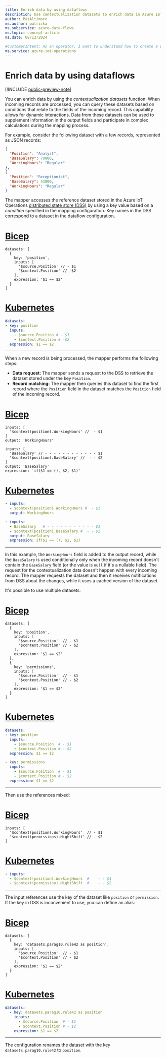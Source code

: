 ```yaml
---
title: Enrich data by using dataflows
description: Use contextualization datasets to enrich data in Azure IoT Operations dataflows.
author: PatAltimore
ms.author: patricka
ms.subservice: azure-data-flows
ms.topic: concept-article
ms.date: 08/13/2024

#CustomerIntent: As an operator, I want to understand how to create a dataflow to enrich data sent to endpoints.
ms.service: azure-iot-operations
---
```


# Enrich data by using dataflows

[!INCLUDE [public-preview-note](../includes/public-preview-note.md)]

You can enrich data by using the *contextualization datasets* function. When incoming records are processed, you can query these datasets based on conditions that relate to the fields of the incoming record. This capability allows for dynamic interactions. Data from these datasets can be used to supplement information in the output fields and participate in complex calculations during the mapping process.

For example, consider the following dataset with a few records, represented as JSON records:

```json
{
  "Position": "Analyst",
  "BaseSalary": 70000,
  "WorkingHours": "Regular"
},
{
  "Position": "Receptionist",
  "BaseSalary": 43000,
  "WorkingHours": "Regular"
}
```

The mapper accesses the reference dataset stored in the Azure IoT Operations [distributed state store (DSS)](../create-edge-apps/concept-about-state-store-protocol.md) by using a key value based on a *condition* specified in the mapping configuration. Key names in the DSS correspond to a dataset in the dataflow configuration.

# [Bicep](#tab/bicep)

```bicep
datasets: [
  {
    key: 'position',
    inputs: [
      '$source.Position' // - $1
      '$context.Position' // -$2
    ],
    expression: '$1 == $2'
  }
]
```

# [Kubernetes](#tab/kubernetes)

```yaml
datasets:
- key: position
  inputs:
    - $source.Position # - $1
    - $context.Position # -$2
  expression: $1 == $2
```

---

When a new record is being processed, the mapper performs the following steps:

* **Data request:** The mapper sends a request to the DSS to retrieve the dataset stored under the key `Position`.
* **Record matching:** The mapper then queries this dataset to find the first record where the `Position` field in the dataset matches the `Position` field of the incoming record.

# [Bicep](#tab/bicep)

```bicep
inputs: [
  '$context(position).WorkingHours' //  - $1 
]
output: 'WorkingHours'

inputs: [
  'BaseSalary' // - - - - - - - - - - - - $1
  '$context(position).BaseSalary' //  - - $2
]
output: 'BaseSalary'
expression: 'if($1 == (), $2, $1)'
```

# [Kubernetes](#tab/kubernetes)

```yaml
- inputs:
  - $context(position).WorkingHours #  - $1 
  output: WorkingHours

- inputs:
  - BaseSalary   # - - - - - - - - - - - $1
  - $context(position).BaseSalary #  - - $2 
  output: BaseSalary
  expression: if($1 == (), $2, $1)
```

---

In this example, the `WorkingHours` field is added to the output record, while the `BaseSalary` is used conditionally only when the incoming record doesn't contain the `BaseSalary` field (or the value is `null` if it's a nullable field). The request for the contextualization data doesn't happen with every incoming record. The mapper requests the dataset and then it receives notifications from DSS about the changes, while it uses a cached version of the dataset.

It's possible to use multiple datasets:

# [Bicep](#tab/bicep)

```bicep
datasets: [
  {
    key: 'position',
    inputs: [
      '$source.Position'  // - $1
      '$context.Position' // - $2
    ],
    expression: '$1 == $2'
  },
  {
    key: 'permissions',
    inputs: [
      '$source.Position'  // - $1
      '$context.Position' // - $2
    ],
    expression: '$1 == $2'
  }
]
```

# [Kubernetes](#tab/kubernetes)

```yaml
datasets:
- key: position
  inputs:
    - $source.Position  # - $1
    - $context.Position # - $2
  expression: $1 == $2

- key: permissions
  inputs:
    - $source.Position  # - $1
    - $context.Position # - $2
  expression: $1 == $2
```

---

Then use the references mixed:

# [Bicep](#tab/bicep)

```bicep
inputs: [
  '$context(position).WorkingHours'  // - $1
  '$context(permissions).NightShift' // - $2
]
```

# [Kubernetes](#tab/kubernetes)

```yaml
- inputs:
  - $context(position).WorkingHours  #    - - $1
  - $context(permission).NightShift  #    - - $2
```

---

The input references use the key of the dataset like `position` or `permission`. If the key in DSS is inconvenient to use, you can define an alias:

# [Bicep](#tab/bicep)

```bicep
datasets: [
  {
    key: 'datasets.parag10.rule42 as position',
    inputs: [
      '$source.Position'  // - $1
      '$context.Position' // - $2
    ],
    expression: '$1 == $2'
  }
]
```

# [Kubernetes](#tab/kubernetes)

```yaml
datasets:
  - key: datasets.parag10.rule42 as position
    inputs:
      - $source.Position  # - $1
      - $context.Position # - $2
    expression: $1 == $2
```

---

The configuration renames the dataset with the key `datasets.parag10.rule42` to `position`.
